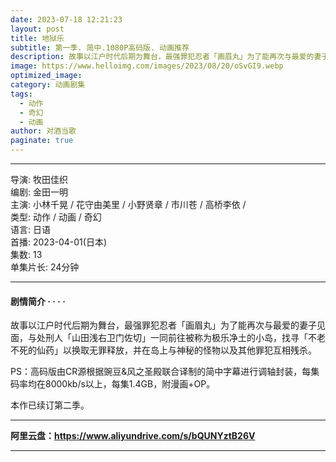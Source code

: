 ```yaml
---
date: 2023-07-18 12:21:23
layout: post
title: 地狱乐
subtitle: 第一季. 简中.1080P高码版. 动画推荐
description: 故事以江户时代后期为舞台，最强罪犯忍者「画眉丸」为了能再次与最爱的妻子见面，与处刑人「山田浅右卫门佐切」一同前往被称为极乐净土的小岛，找寻「不老不死的仙药」以换取无罪释放....
image: https://www.helloimg.com/images/2023/08/20/oSvGI9.webp
optimized_image: 
category: 动画剧集
tags:
  - 动作
  - 奇幻
  - 动画
author: 对酒当歌
paginate: true
---
```


---

导演: 牧田佳织  
编剧: 金田一明  
主演: 小林千晃 / 花守由美里 / 小野贤章 / 市川苍 / 高桥李依 /  
类型: 动作 / 动画 / 奇幻  
语言: 日语  
首播: 2023-04-01(日本)  
集数: 13  
单集片长: 24分钟  

---

#### 剧情简介 · · · ·

故事以江户时代后期为舞台，最强罪犯忍者「画眉丸」为了能再次与最爱的妻子见面，与处刑人「山田浅右卫门佐切」一同前往被称为极乐净土的小岛，找寻「不老不死的仙药」以换取无罪释放，并在岛上与神秘的怪物以及其他罪犯互相残杀。

PS：高码版由CR源根据豌豆&风之圣殿联合译制的简中字幕进行调轴封装，每集码率均在8000kb/s以上，每集1.4GB，附漫画+OP。

本作已续订第二季。

---

**阿里云盘：<https://www.aliyundrive.com/s/bQUNYztB26V>**

---
